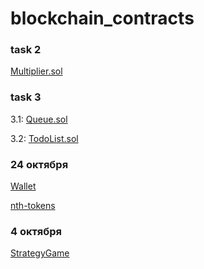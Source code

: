 # blockchain_contracts

### task 2

[Multiplier.sol](https://github.com/Super-Cereal/blockchain_contracts/blob/main/src/Multiplier/Multiplier.sol)

### task 3

3.1: [Queue.sol](https://github.com/Super-Cereal/blockchain_contracts/blob/main/src/Queue/Queue.sol)

3.2: [TodoList.sol](https://github.com/Super-Cereal/blockchain_contracts/blob/main/src/TodoList/TodoList.sol)

### 24 октября

[Wallet](https://github.com/Super-Cereal/blockchain_contracts/blob/main/src/Wallet)

[nth-tokens](https://github.com/Super-Cereal/blockchain_contracts/blob/main/src/Nth_tokens/Nth_tokens.sol)

### 4 октября

[StrategyGame](https://github.com/Super-Cereal/blockchain_contracts/blob/main/src/StrategyGame)
